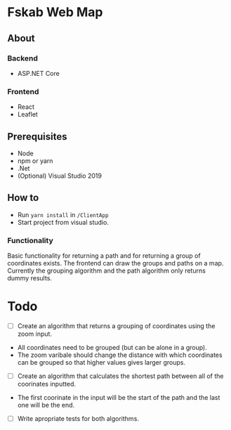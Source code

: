 # Fskab Web Map

## About
### Backend
- ASP.NET Core

### Frontend 
- React
- Leaflet

## Prerequisites
- Node
- npm or yarn
- .Net
- (Optional) Visual Studio 2019

## How to
- Run `yarn install` in `/ClientApp`
- Start project from visual studio.

### Functionality
Basic functionality for returning a path and for returning a group of coordinates exists. The frontend can draw the groups and paths on a map.
Currently the grouping algorithm and the path algorithm only returns dummy results.

# Todo
- [ ] Create an algorithm that returns a grouping of coordinates using the zoom input. 
- All coordinates need to be grouped (but can be alone in a group). 
- The zoom varibale should change the distance with which coordinates can be grouped so that higher values gives larger groups.

- [ ] Create an algorithm that calculates the shortest path between all of the coorinates inputted. 
- The first coorinate in the input will be the start of the path and the last one will be the end. 

- [ ] Write apropriate tests for both algorithms.
